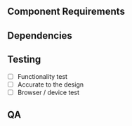 <!--- Provide a general summary of the component -->

## Component Requirements
<!--- List out the component requirements -->
<!--- Be thorough here, capture everything to ensure nothing is missed -->

## Dependencies
<!--- If this component depends on another, list them here linking to the Github issue -->

## Testing
<!--- Add any additional testing tasks below the standard set -->
- [ ] Functionality test
- [ ] Accurate to the design
- [ ] Browser / device test

## QA
<!--- List out QA issues here -->
<!--- Components should *not* be QA'd until the developer is sure it is ready for sign-off -->
